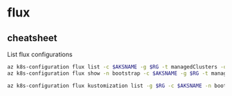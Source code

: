 # flux

## cheatsheet

List flux configurations

```bash
az k8s-configuration flux list -c $AKSNAME -g $RG -t managedClusters -o table
az k8s-configuration flux show -n bootstrap -c $AKSNAME -g $RG -t managedClusters -o table
```


```bash
az k8s-configuration flux kustomization list -g $RG -c $AKSNAME -n bootstrap -t managedClusters
```
